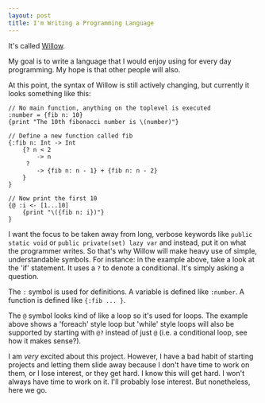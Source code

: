 ```yaml
---
layout: post
title: I'm Writing a Programming Language
---
```


It's called [Willow](http://github.com/michaelkent94/willow).

My goal is to write a language that I would enjoy using for every day programming.
My hope is that other people will also.

At this point, the syntax of Willow is still actively changing, but currently it looks something like this:

```willow
// No main function, anything on the toplevel is executed
:number = {fib n: 10}
{print "The 10th fibonacci number is \(number)"}

// Define a new function called fib
{:fib n: Int -> Int
    {? n < 2
        -> n
     ?
        -> {fib n: n - 1} + {fib n: n - 2}
    }
}

// Now print the first 10
{@ :i <- [1...10]
    {print "\({fib n: i})"}
}
```

I want the focus to be taken away from long, verbose keywords like `public static void` or `public private(set) lazy var` 
and instead, put it on what the programmer writes. So that's why Willow will make heavy use of simple, understandable symbols.
For instance: in the example above, take a look at the 'if' statement. It uses a `?` to denote a conditional. It's simply
asking a question.

The `:` symbol is used for definitions. A variable is defined like `:number`. A function is defined like `{:fib ... }`.

The `@` symbol looks kind of like a loop so it's used for loops. The example above shows a 'foreach' style loop but
'while' style loops will also be supported by starting with `@?` instead of just `@` (i.e. a conditional loop, see how it
makes sense?).

I am *very* excited about this project. However, I have a bad habit of starting projects and letting them slide away because
I don't have time to work on them, or I lose interest, or they get hard. I know this will get hard. I won't always have time
to work on it. I'll probably lose interest. But nonetheless, here we go.

